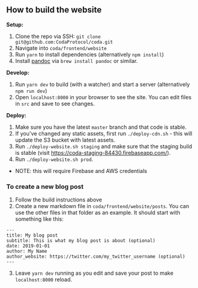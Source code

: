 ## How to build the website

**Setup:**
1. Clone the repo via SSH: `git clone git@github.com:CodaProtocol/coda.git`
2. Navigate into `coda/frontend/website`
3. Run `yarn` to install dependencies (alternatively `npm install`)
4. Install [pandoc](https://pandoc.org/) via `brew install pandoc` or similar.

**Develop:**

1. Run `yarn dev` to build (with a watcher) and start a server (alternatively `npm run dev`)
2. Open `localhost:8000` in your browser to see the site. You can edit files in `src` and save to see changes.

**Deploy:**

1. Make sure you have the latest `master` branch and that code is stable.
2. If you've changed any static assets, first run `./deploy-cdn.sh` - this will update the S3 bucket with latest assets.
3. Run `./deploy-website.sh staging` and make sure that the staging build is stable (visit https://coda-staging-84430.firebaseapp.com/).
4. Run `./deploy-website.sh prod`.

- NOTE: this will require Firebase and AWS credentials


### To create a new blog post
1. Follow the build instructions above
2. Create a new markdown file in `coda/frontend/website/posts`. You can use the other files in that folder as an example. It should start with something like this:

```
---
title: My blog post
subtitle: This is what my blog post is about (optional)
date: 2019-01-01
author: My Name
author_website: https://twitter.com/my_twitter_username (optional)
---
```

3. Leave `yarn dev` running as you edit and save your post to make `localhost:8000` reload.
